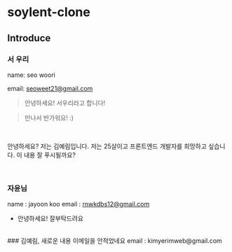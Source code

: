 # soylent-clone

## Introduce

### 서 우리
name: seo woori

email: seoweet21@gmail.com

>안녕하세요! 서우리라고 합니다!

>만나서 반가워요! :)
<br/>


<p>안녕하세요? 저는 김예림입니다.
저는 25살이고 프론트엔드 개발자를 희망하고 싶습니다.
이 내용 잘 푸시될까요?</p>

<br/>

### 자윤님
name : jayoon koo
email : rnwkdbs12@gmail.com

- 안녕하세요! 잘부탁드려요 

<br/>
### 김예림, 새로운 내용
이메일을 안적었네요
email : kimyerimweb@gmail.com
